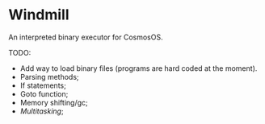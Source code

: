 # Windmill
An interpreted binary executor for CosmosOS.

TODO:
- Add way to load binary files (programs are hard coded at the moment).
- Parsing methods;
- If statements;
- Goto function;
- Memory shifting/gc;
- *Multitasking*;
